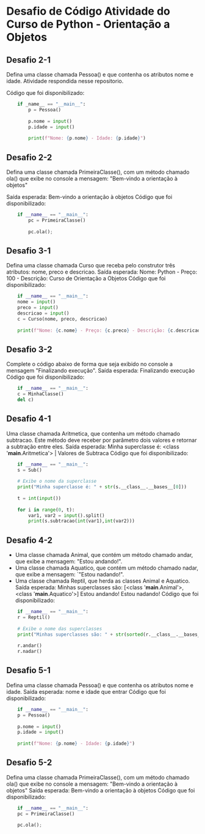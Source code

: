 # Desafio de Código Atividade do Curso de Python - Orientação a Objetos

## Desafio 2-1
Defina uma classe chamada Pessoa() e que contenha os atributos nome e idade.
Atividade respondida nesse repositorio.

Código que foi disponibilizado:
~~~ python
    if _name__ == "__main__":
        p = Pessoa()
    
        p.nome = input()
        p.idade = input()
    
        print(f"Nome: {p.nome} - Idade: {p.idade}")
~~~


## Desafio 2-2

Defina uma classe chamada PrimeiraClasse(), com um método chamado ola() que exibe no console a mensagem:
"Bem-vindo a orientação à objetos"

Saída esperada: Bem-vindo a orientação à objetos
Código que foi disponibilizado:
~~~ python
    if __name__ == "__main__":
        pc = PrimeiraClasse()
    
        pc.ola();
~~~

## Desafio 3-1

Defina uma classe chamada Curso que receba pelo construtor três atributos: nome, preco e descricao.
Saída esperada: Nome: Python - Preço: 100 - Descrição: Curso de Orientação a Objetos
Código que foi disponibilizado:
~~~ python
    if __name__ == "__main__":
    nome = input()
    preco = input()
    descricao = input()
    c = Curso(nome, preco, descricao)
    
    print(f"Nome: {c.nome} - Preço: {c.preco} - Descrição: {c.descricao}")
~~~

## Desafio 3-2

Complete o código abaixo de forma que seja exibido no console a mensagem "Finalizando execução".
Saída esperada: Finalizando execução
Código que foi disponibilizado:
~~~ python
    if __name__ == "__main__":
    c = MinhaClasse()
    del c)
~~~

## Desafio 4-1

Uma classe chamada Aritmetica, que contenha um método chamado subtracao. Este método deve receber por parâmetro dois valores e retornar a subtração entre eles.
Saída esperada: Minha superclasse é: <class '__main__.Aritmetica'> | Valores de Subtraca
Código que foi disponibilizado:

~~~ python
    if __name__ == "__main__":
    s = Sub()
    
    # Exibe o nome da superclasse
    print("Minha superclasse é: " + str(s.__class__.__bases__[0]))	
    
    t = int(input())
    
    for i in range(0, t):
        var1, var2 = input().split()
        print(s.subtracao(int(var1),int(var2)))
~~~

## Desafio 4-2

* Uma classe chamada Animal, que contém um método chamado andar, que exibe a mensagem: "Estou andando!".
* Uma classe chamada Aquatico, que contém um método chamado nadar, que exibe a mensagem: `"Estou nadando!".
* Uma classe chamada Reptil, que herda as classes Animal e Aquatico.
Saída esperada: Minhas superclasses são: [<class '__main__.Animal'>, <class '__main__.Aquatico'>]
Estou andando!
Estou nadando!
Código que foi disponibilizado:

~~~ python
    if __name__ == "__main__":
    r = Reptil()
    
    # Exibe o nome das superclasses
    print("Minhas superclasses são: " + str(sorted(r.__class__.__bases__, key = lambda x: x.__name__)))	
    
    r.andar()
    r.nadar()
~~~

## Desafio 5-1

Defina uma classe chamada Pessoa() e que contenha os atributos nome e idade.
Saída esperada: nome e idade que entrar
Código que foi disponibilizado:

~~~ python
    if __name__ == "__main__":
    p = Pessoa()
    
    p.nome = input()
    p.idade = input()
    
    print(f"Nome: {p.nome} - Idade: {p.idade}")
~~~

## Desafio 5-2

Defina uma classe chamada PrimeiraClasse(), com um método chamado ola() que exibe no console a mensagem: "Bem-vindo a orientação à objetos"
Saída esperada: Bem-vindo a orientação à objetos
Código que foi disponibilizado:

~~~ python
    if __name__ == "__main__":
    pc = PrimeiraClasse()
    
    pc.ola();
~~~
